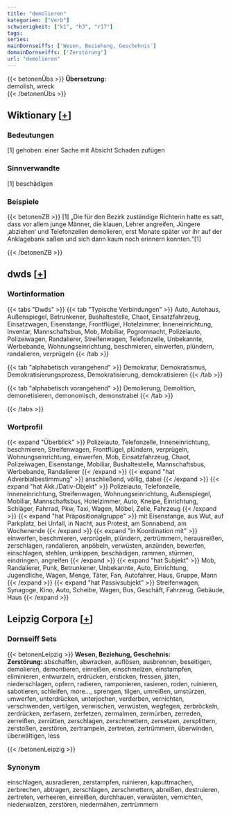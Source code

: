 ```yaml
---
title: "demolieren"
kategorien: ["Verb"]
schwierigkeit: ["k1", "h3", "r17"]
tags:
series:
mainDornseiffs: ['Wesen, Beziehung, Geschehnis']
domainDornseiffs: ['Zerstörung']
url: "demolieren"
---
```


{{< betonenÜbs >}}
**Übersetzung:**  
demolish, wreck  
{{< /betonenÜbs >}}

## Wiktionary [[+](https://de.wiktionary.org/wiki/demolieren)]

### Bedeutungen
[1] gehoben: einer Sache mit Absicht Schaden zufügen  

### Sinnverwandte
[1] beschädigen  

### Beispiele
{{< betonenZB >}}
[1] „Die für den Bezirk zuständige Richterin hatte es satt, dass vor allem junge Männer, die klauen, Lehrer angreifen, Jüngere ‚abziehen‘ und Telefonzellen demolieren, erst Monate später vor ihr auf der Anklagebank saßen und sich dann kaum noch erinnern konnten.“[1]  

{{< /betonenZB >}}


## dwds [[+](https://www.dwds.de/wb/demolieren)]

### Wortinformation
{{< tabs "Dwds" >}}
{{< tab "Typische Verbindungen" >}}
Auto, Autohaus, Außenspiegel, Betrunkener, Bushaltestelle, Chaot, Einsatzfahrzeug, Einsatzwagen, Eisenstange, Frontflügel, Hotelzimmer, Inneneinrichtung, Inventar, Mannschaftsbus, Mob, Mobiliar, Pogromnacht, Polizeiauto, Polizeiwagen, Randalierer, Streifenwagen, Telefonzelle, Unbekannte, Werbebande, Wohnungseinrichtung, beschmieren, einwerfen, plündern, randalieren, verprügeln
{{< /tab >}}

{{< tab "alphabetisch vorangehend" >}}
Demokratur, Demokratismus, Demokratisierungsprozess, Demokratisierung, demokratisieren
{{< /tab >}}

{{< tab "alphabetisch vorangehend" >}}
Demolierung, Demolition, demonetisieren, demonomisch, demonstrabel
{{< /tab >}}

{{< /tabs >}}

### Wortprofil
{{< expand "Überblick" >}} Polizeiauto, Telefonzelle, Inneneinrichtung, beschmieren, Streifenwagen, Frontflügel, plündern, verprügeln, Wohnungseinrichtung, einwerfen, Mob, Einsatzfahrzeug, Chaot, Polizeiwagen, Eisenstange, Mobiliar, Bushaltestelle, Mannschaftsbus, Werbebande, Randalierer {{< /expand >}}
{{< expand "hat Adverbialbestimmung" >}} anschließend, völlig, dabei {{< /expand >}}
{{< expand "hat Akk./Dativ-Objekt" >}} Polizeiauto, Telefonzelle, Inneneinrichtung, Streifenwagen, Wohnungseinrichtung, Außenspiegel, Mobiliar, Mannschaftsbus, Hotelzimmer, Auto, Kneipe, Einrichtung, Schläger, Fahrrad, Pkw, Taxi, Wagen, Möbel, Zelle, Fahrzeug {{< /expand >}}
{{< expand "hat Präpositionalgruppe" >}} mit Eisenstange, aus Wut, auf Parkplatz, bei Unfall, in Nacht, aus Protest, am Sonnabend, am Wochenende {{< /expand >}}
{{< expand "in Koordination mit" >}} einwerfen, beschmieren, verprügeln, plündern, zertrümmern, herausreißen, zerschlagen, randalieren, anpöbeln, verwüsten, anzünden, bewerfen, einschlagen, stehlen, umkippen, beschädigen, rammen, stürmen, eindringen, angreifen {{< /expand >}}
{{< expand "hat Subjekt" >}} Mob, Randalierer, Punk, Betrunkener, Unbekannte, Auto, Einrichtung, Jugendliche, Wagen, Menge, Täter, Fan, Autofahrer, Haus, Gruppe, Mann {{< /expand >}}
{{< expand "hat Passivsubjekt" >}} Streifenwagen, Synagoge, Kino, Auto, Scheibe, Wagen, Bus, Geschäft, Fahrzeug, Gebäude, Haus {{< /expand >}}

## Leipzig Corpora [[+](https://corpora.uni-leipzig.de/en/res?word=demolieren&corpusId=deu_newscrawl-public_2018)]

### Dornseiff Sets
{{< betonenLeipzig >}}
**Wesen, Beziehung, Geschehnis:**  
**Zerstörung:** abschaffen, abwracken, auflösen, ausbrennen, beseitigen, demolieren, demontieren, einreißen, einschmelzen, einstampfen, eliminieren, entwurzeln, erdrücken, ersticken, fressen, jäten, niederschlagen, opfern, radieren, ramponieren, rasieren, roden, ruinieren, sabotieren, schleifen, more..., sprengen, tilgen, umreißen, umstürzen, umwerfen, unterdrücken, unterjochen, verderben, vernichten, verschwenden, vertilgen, verwischen, verwüsten, wegfegen, zerbröckeln, zerdrücken, zerfasern, zerfetzen, zermalmen, zermürben, zerreden, zerreißen, zerrütten, zerschlagen, zerschmettern, zersetzen, zersplittern, zerstoßen, zerstören, zertrampeln, zertreten, zertrümmern, überwinden, überwältigen, less  

{{< /betonenLeipzig >}}

### Synonym
einschlagen, ausradieren, zerstampfen, ruinieren, kaputtmachen, zerbrechen, abtragen, zerschlagen, zerschmettern, abreißen, destruieren, zertreten, verheeren, einreißen, durchhauen, verwüsten, vernichten, niederwalzen, zerstören, niedermähen, zertrümmern

